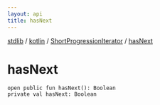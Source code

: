 ```yaml
---
layout: api
title: hasNext
---
```

[stdlib](../../index.html) / [kotlin](../index.html) / [ShortProgressionIterator](index.html) / [hasNext](hasNext.html)

# hasNext

```
open public fun hasNext(): Boolean
private val hasNext: Boolean
```

